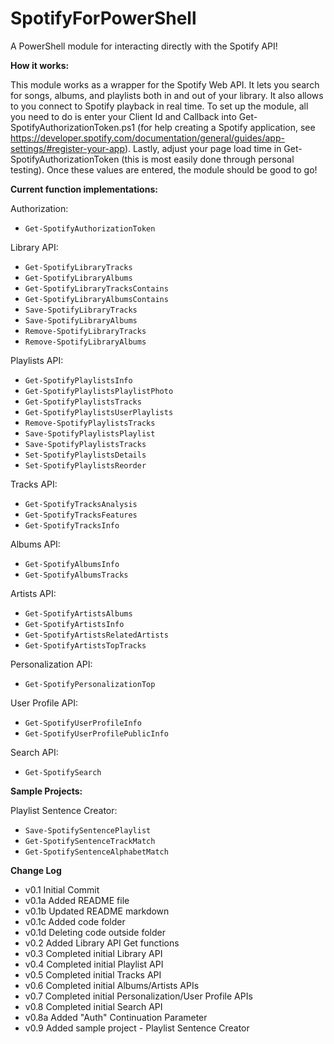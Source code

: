 SpotifyForPowerShell
====================
A PowerShell module for interacting directly with the Spotify API!

**How it works:**

This module works as a wrapper for the Spotify Web API. It lets you search for songs, albums, and playlists both in and out of your library. It also allows to you connect to Spotify playback in real time. To set up the module, all you need to do is enter your Client Id and Callback into Get-SpotifyAuthorizationToken.ps1 (for help creating a Spotify application, see https://developer.spotify.com/documentation/general/guides/app-settings/#register-your-app). Lastly, adjust your page load time in Get-SpotifyAuthorizationToken (this is most easily done through personal testing). Once these values are entered, the module should be good to go!


**Current function implementations:**

Authorization:
- `Get-SpotifyAuthorizationToken`

Library API:
- `Get-SpotifyLibraryTracks`
- `Get-SpotifyLibraryAlbums`
- `Get-SpotifyLibraryTracksContains`
- `Get-SpotifyLibraryAlbumsContains`
- `Save-SpotifyLibraryTracks`
- `Save-SpotifyLibraryAlbums`
- `Remove-SpotifyLibraryTracks`
- `Remove-SpotifyLibraryAlbums`

Playlists API:
- `Get-SpotifyPlaylistsInfo`
- `Get-SpotifyPlaylistsPlaylistPhoto`
- `Get-SpotifyPlaylistsTracks`
- `Get-SpotifyPlaylistsUserPlaylists`
- `Remove-SpotifyPlaylistsTracks`
- `Save-SpotifyPlaylistsPlaylist`
- `Save-SpotifyPlaylistsTracks`
- `Set-SpotifyPlaylistsDetails`
- `Set-SpotifyPlaylistsReorder`

Tracks API:
- `Get-SpotifyTracksAnalysis`
- `Get-SpotifyTracksFeatures`
- `Get-SpotifyTracksInfo`

Albums API:
- `Get-SpotifyAlbumsInfo`
- `Get-SpotifyAlbumsTracks`

Artists API:
- `Get-SpotifyArtistsAlbums`
- `Get-SpotifyArtistsInfo`
- `Get-SpotifyArtistsRelatedArtists`
- `Get-SpotifyArtistsTopTracks`

Personalization API:
- `Get-SpotifyPersonalizationTop`

User Profile API:
- `Get-SpotifyUserProfileInfo`
- `Get-SpotifyUserProfilePublicInfo`

Search API:
- `Get-SpotifySearch`


**Sample Projects:**

Playlist Sentence Creator:
- `Save-SpotifySentencePlaylist`
- `Get-SpotifySentenceTrackMatch`
- `Get-SpotifySentenceAlphabetMatch`


**Change Log**
- v0.1 Initial Commit
- v0.1a Added README file
- v0.1b Updated README markdown
- v0.1c Added code folder
- v0.1d Deleting code outside folder
- v0.2 Added Library API Get functions
- v0.3 Completed initial Library API
- v0.4 Completed initial Playlist API
- v0.5 Completed initial Tracks API
- v0.6 Completed initial Albums/Artists APIs
- v0.7 Completed initial Personalization/User Profile APIs
- v0.8 Completed initial Search API
- v0.8a Added "Auth" Continuation Parameter
- v0.9 Added sample project - Playlist Sentence Creator